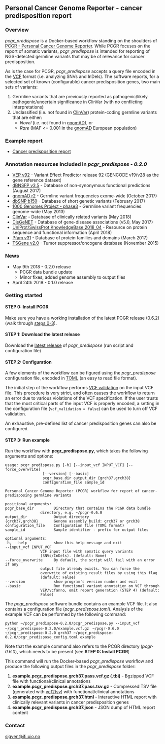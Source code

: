 ## Personal Cancer Genome Reporter - cancer predisposition report

### Overview

*pcgr_predispose* is a Docker-based workflow standing on the shoulders of [PCGR - Personal Cancer Genome Reporter](https://github.com/sigven). While PCGR focuses on the report of somatic variants, *pcgr_predispose* is intended for reporting of NGS-detected germline variants that may be of relevance for cancer predisposition.

As is the case for PCGR, *pcgr_predispose* accepts a query file encoded in the [VCF](https://samtools.github.io/hts-specs/VCFv4.2.pdf) format (i.e. analyzing SNVs and InDels). The software reports, for a selected set of known (configurable) cancer predisposition genes, two main sets of variants:

1. Germline variants that are previously reported as pathogenic/likely pathogenic/uncertain significance in ClinVar (with no conflicting interpretations)
2. Unclassified (i.e. not found in [ClinVar](https://www.ncbi.nlm.nih.gov/clinvar/)) protein-coding germline variants that are either:
	* *Novel* (i.e. not found in [gnomAD](http://gnomad.broadinstitute.org/)), or
	* *Rare* (MAF <= 0.001 in the [gnomAD](http://gnomad.broadinstitute.org/) European population)

### Example report

* [Cancer predisposition report](http://folk.uio.no/sigven/example.pcgr_predispose.html)

### Annotation resources included in _pcgr_predispose - 0.2.0_

* [VEP v92](http://www.ensembl.org/info/docs/tools/vep/index.html) - Variant Effect Predictor release 92 (GENCODE v19/v28 as the gene reference dataset)
* [dBNSFP v3.5](https://sites.google.com/site/jpopgen/dbNSFP) - Database of non-synonymous functional predictions (August 2017)
* [gnomAD r2](http://gnomad.broadinstitute.org/) - Germline variant frequencies exome-wide (October 2017)
* [dbSNP b150](http://www.ncbi.nlm.nih.gov/SNP/) - Database of short genetic variants (February 2017)
* [1000 Genomes Project - phase3](ftp://ftp.1000genomes.ebi.ac.uk/vol1/ftp/release/20130502/) - Germline variant frequencies genome-wide (May 2013)
* [ClinVar](http://www.ncbi.nlm.nih.gov/clinvar/) - Database of clinically related variants (May 2018)
* [DisGeNET](http://www.disgenet.org) - Database of gene-disease associations (v5.0, May 2017)
* [UniProt/SwissProt KnowledgeBase 2018_04](http://www.uniprot.org) - Resource on protein sequence and functional information (April 2018)
* [Pfam v31](http://pfam.xfam.org) - Database of protein families and domains (March 2017)
* [TSGene v2.0](http://bioinfo.mc.vanderbilt.edu/TSGene/) - Tumor suppressor/oncogene database (November 2015)

### News

* May 9th 2018 - 0.2.0 release
	* PCGR data bundle update
	* Minor fixes, added genome assembly to output files
* April 24th 2018 - 0.1.0 release

### Getting started

#### STEP 0: Install PCGR

Make sure you have a working installation of the latest PCGR release (0.6.2) (walk through [steps 0-3](https://github.com/sigven/pcgr#getting-started)).

#### STEP 1: Download the latest release

Download the [latest release](https://github.com/sigven/releases/) of *pcgr_predispose* (run script and configuration file)

#### STEP 2: Configuration

A few elements of the workflow can be figured using the *pcgr_predispose* configuration file, encoded in [TOML](https://github.com/toml-lang/toml) (an easy to read file format).

The initial step of the workflow performs [VCF validation](https://github.com/EBIvariation/vcf-validator) on the input VCF file. This procedure is very strict, and often causes the workflow to return an error due to various violations of the VCF specification. If the user trusts that the most critical parts of the input VCF is properly encoded,  a setting in the configuration file (`vcf_validation = false`) can be used to turn off VCF validation.

An exhaustive, pre-defined list of cancer predisposition genes can also be configured.

#### STEP 3: Run example

Run the workflow with **pcgr_predispose.py**, which takes the following arguments and options:

	usage: pcgr_predispose.py [-h] [--input_vcf INPUT_VCF] [--force_overwrite]
					 [--version] [--basic]
					 pcgr_base_dir output_dir {grch37,grch38}
					 configuration_file sample_id

	Personal Cancer Genome Reporter (PCGR) workflow for report of cancer-
	predisposing germline variants

	positional arguments:
	pcgr_base_dir         Directory that contains the PCGR data bundle
				    directory, e.g. ~/pcgr-0.6.0
	output_dir            Output directory
	{grch37,grch38}       Genome assembly build: grch37 or grch38
	configuration_file    Configuration file (TOML format)
	sample_id             Sample identifier - prefix for output files

	optional arguments:
	-h, --help            show this help message and exit
	--input_vcf INPUT_VCF
				    VCF input file with somatic query variants
				    (SNVs/InDels). (default: None)
	--force_overwrite     By default, the script will fail with an error if any
				    output file already exists. You can force the
				    overwrite of existing result files by using this flag
				    (default: False)
	--version             show program's version number and exit
	--basic               Run functional variant annotation on VCF through
				    VEP/vcfanno, omit report generation (STEP 4) (default:
				    False)



The *pcgr_predispose* software bundle contains an example VCF file. It also contains a configuration file (*pcgr_predispose.toml*). Analysis of the example VCF can be performed by the following command:

`python ~/pcgr_predispose-0.2.0/pcgr_predispose.py --input_vcf ~/pcgr_predispose-0.2.0/example.vcf.gz`
` ~/pcgr-0.6.0 ~/pcgr_predispose-0.2.0 grch37 ~/pcgr_predispose-0.2.0/pcgr_predispose_config.toml example`

Note that the example command also refers to the PCGR directory (*pcgr-0.6.0*), which needs to be present (see **STEP 0: Install PCGR**)

This command will run the Docker-based *pcgr_predispose* workflow and produce the following output files in the _pcgr_predispose_ folder:

  1. __example.pcgr_predispose.grch37.pass.vcf.gz (.tbi)__ - Bgzipped VCF file with functional/clinical annotations
  2. __example.pcgr_predispose.grch37.pass.tsv.gz__ - Compressed TSV file (generated with [vcf2tsv](https://github.com/sigven/vcf2tsv)) with functional/clinical annotations
  3. __example.pcgr_predispose.grch37.html__ - Interactive HTML report with clinically relevant variants in cancer predisposition genes
  4. __example.pcgr_predispose.grch37.json__ - JSON dump of HTML report content


### Contact

sigven@ifi.uio.no

